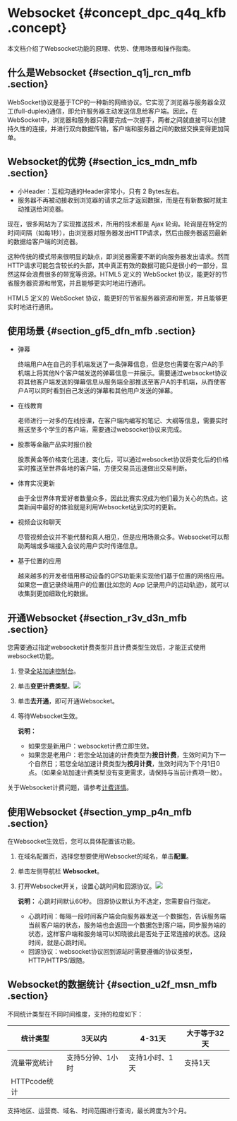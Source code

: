 # Websocket {#concept_dpc_q4q_kfb .concept}

本文档介绍了Websocket功能的原理、优势、使用场景和操作指南。

## 什么是Websocket {#section_q1j_rcn_mfb .section}

WebSocket协议是基于TCP的一种新的网络协议。它实现了浏览器与服务器全双工\(full-duplex\)通信，即允许服务器主动发送信息给客户端。因此，在 WebSocket中，浏览器和服务器只需要完成一次握手，两者之间就直接可以创建持久性的连接，并进行双向数据传输，客户端和服务器之间的数据交换变得更加简单。

## Websocket的优势 {#section_ics_mdn_mfb .section}

-   小Header：互相沟通的Header非常小，只有 2 Bytes左右。
-   服务器不再被动接收到浏览器的请求之后才返回数据，而是在有新数据时就主动推送给浏览器。

现在，很多网站为了实现推送技术，所用的技术都是 Ajax 轮询。轮询是在特定的时间间隔（如每1秒），由浏览器对服务器发出HTTP请求，然后由服务器返回最新的数据给客户端的浏览器。

这种传统的模式带来很明显的缺点，即浏览器需要不断的向服务器发出请求。然而HTTP请求可能包含较长的头部，其中真正有效的数据可能只是很小的一部分，显然这样会浪费很多的带宽等资源。HTML5 定义的 WebSocket 协议，能更好的节省服务器资源和带宽，并且能够更实时地进行通讯。

HTML5 定义的 WebSocket 协议，能更好的节省服务器资源和带宽，并且能够更实时地进行通讯。

## 使用场景 {#section_gf5_dfn_mfb .section}

-   弹幕

    终端用户A在自己的手机端发送了一条弹幕信息，但是您也需要在客户A的手机端上将其他N个客户端发送的弹幕信息一并展示。需要通过websocket协议将其他客户端发送的弹幕信息从服务端全部推送至客户A的手机端，从而使客户A可以同时看到自己发送的弹幕和其他用户发送的弹幕。

-   在线教育

    老师进行一对多的在线授课，在客户端内编写的笔记、大纲等信息，需要实时推送至多个学生的客户端，需要通过websocket协议来完成。

-   股票等金融产品实时报价股

    股票黄金等价格变化迅速，变化后，可以通过websocket协议将变化后的价格实时推送至世界各地的客户端，方便交易员迅速做出交易判断。

-   体育实况更新

    由于全世界体育爱好者数量众多，因此比赛实况成为他们最为关心的热点。这类新闻中最好的体验就是利用Websocket达到实时的更新。

-   视频会议和聊天

    尽管视频会议并不能代替和真人相见，但是应用场景众多。Websocket可以帮助两端或多端接入会议的用户实时传递信息。

-   基于位置的应用

    越来越多的开发者借用移动设备的GPS功能来实现他们基于位置的网络应用。如果您一直记录终端用户的位置\(比如您的 App 记录用户的运动轨迹\)，就可以收集到更加细致化的数据。


## 开通Websocket {#section_r3v_d3n_mfb .section}

您需要通过指定websocket计费类型并且计费类型生效后，才能正式使用websocket功能。

1.  登录[全站加速控制台](https://dcdn.console.aliyun.com)。
2.  单击**变更计费类型**。![](http://static-aliyun-doc.oss-cn-hangzhou.aliyuncs.com/assets/img/23353/154443144213821_zh-CN.png)
3.  单击**去开通**，即可开通Websocket。
4.  等待Websocket生效。

    **说明：** 

    -   如果您是新用户：websocket计费立即生效。
    -   如果您是老用户：若您全站加速的计费类型为**按日计费**，生效时间为下一个自然日；若您全站加速计费类型为**按月计费**，生效时间为下个月1日0点。（如果全站加速计费类型没有变更需求，请保持与当前计费项一致）。

关于Websocket计费问题，请参考[计费详情](https://www.aliyun.com/price/product)。

## 使用Websocket {#section_ymp_p4n_mfb .section}

在Websocket生效后，您可以具体配置该功能。

1.  在域名配置页，选择您想要使用Websocket的域名，单击**配置**。
2.  单击左侧导航栏 **Websocket**。
3.  打开Websocket开关，设置心跳时间和回源协议。![](http://static-aliyun-doc.oss-cn-hangzhou.aliyuncs.com/assets/img/23353/154443144213829_zh-CN.png)

    **说明：** 心跳时间默认60秒。 回源协议默认为不选定，您需要自行指定。

    -   心跳时间：每隔一段时间客户端会向服务器发送一个数据包，告诉服务端当前客户端的状态，服务端也会返回一个数据包到客户端，同步服务端的状态，这样客户端和服务端可以知晓彼此是否处于正常连接的状态。这段时间，就是心跳时间。
    -   回源协议：websocket协议回到源站时需要遵循的协议类型，HTTP/HTTPS/跟随。

## Websocket的数据统计 {#section_u2f_msn_mfb .section}

不同统计类型在不同时间维度，支持的粒度如下：

|统计类型|3天以内|4-31天|大于等于32天|
|----|----|-----|-------|
|流量带宽统计|支持5分钟、1小时|支持1小时、1天|支持1天|
|HTTPcode统计|

支持地区、运营商、域名、时间范围进行查询，最长跨度为3个月。

